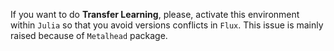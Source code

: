 If you want to do **Transfer Learning**, please, activate this environment within `Julia` so that you avoid versions conflicts in `Flux`. This issue is mainly raised because of `Metalhead` package.
